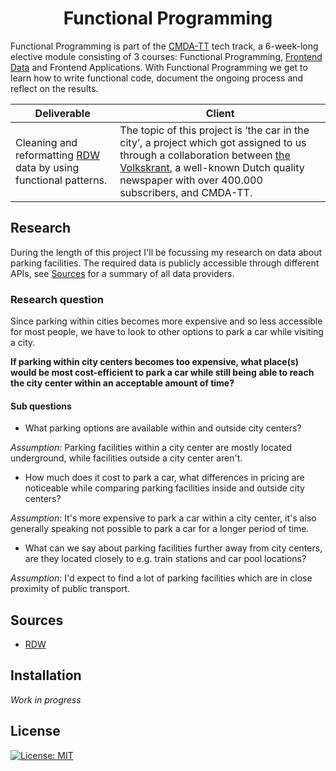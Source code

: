 <h1 align="center">Functional Programming</h1>

Functional Programming is part of the [CMDA-TT](https://cmda-tt.github.io/course-20-21/) tech track, a 6-week-long elective module consisting of 3 courses: Functional Programming, [Frontend Data](https://github.com/jessevermeulen/frontend-data) and Frontend Applications. With Functional Programming we get to learn how to write functional code, document the ongoing process and reflect on the results.


Deliverable | Client
--- | ---
Cleaning and reformatting [RDW](https://rdw.nl/) data by using functional patterns. | The topic of this project is ‘the car in the city’, a project which got assigned to us through a collaboration between [the Volkskrant](https://www.volkskrant.nl/), a well-known Dutch quality newspaper with over 400.000 subscribers, and CMDA-TT.


## Research

During the length of this project I'll be focussing my research on data about parking facilities. The required data is publicly accessible through different APIs, see [Sources](#Sources) for a summary of all data providers.


### Research question
Since parking within cities becomes more expensive and so less accessible for most people, we have to look to other options to park a car while visiting a city.

**If parking within city centers becomes too expensive, what place(s) would be most cost-efficient to park a car while still being able to reach the city center within an acceptable amount of time?**


#### Sub questions

- What parking options are available within and outside city centers?

*Assumption:* Parking facilities within a city center are mostly located underground, while facilities outside a city center aren't.

- How much does it cost to park a car, what differences in pricing are noticeable while comparing parking facilities inside and outside city centers?

*Assumption:* It's more expensive to park a car within a city center, it's also generally speaking not possible to park a car for a longer period of time.

- What can we say about parking facilities further away from city centers, are they located closely to e.g. train stations and car pool locations?

*Assumption:* I'd expect to find a lot of parking facilities which are in close proximity of public transport.


## Sources
- [RDW](https://opendata.rdw.nl/)


## Installation
*Work in progress*


## License
[![License: MIT](https://img.shields.io/badge/License-MIT-yellow.svg)](https://opensource.org/licenses/MIT)